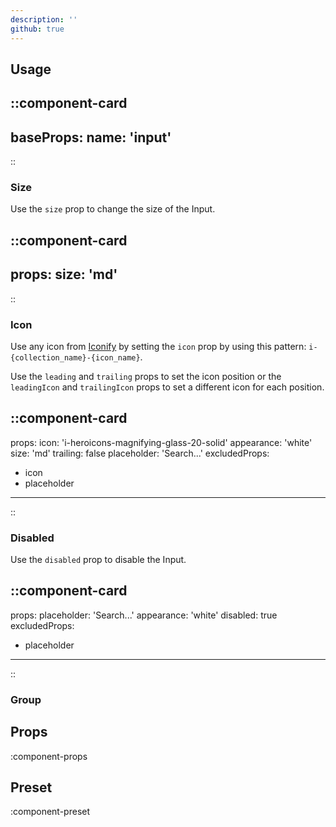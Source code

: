 ```yaml
---
description: ''
github: true
---
```


## Usage

::component-card
---
baseProps:
  name: 'input'
---
::

### Size

Use the `size` prop to change the size of the Input.

::component-card
---
props:
  size: 'md'
---
::

### Icon

Use any icon from [Iconify](https://icones.js.org) by setting the `icon` prop by using this pattern: `i-{collection_name}-{icon_name}`.

Use the `leading` and `trailing` props to set the icon position or the `leadingIcon` and `trailingIcon` props to set a different icon for each position.

::component-card
---
props:
  icon: 'i-heroicons-magnifying-glass-20-solid'
  appearance: 'white'
  size: 'md'
  trailing: false
  placeholder: 'Search...'
excludedProps:
  - icon
  - placeholder
---
::

### Disabled

Use the `disabled` prop to disable the Input.

::component-card
---
props:
  placeholder: 'Search...'
  appearance: 'white'
  disabled: true
excludedProps:
  - placeholder
---
::

### Group

## Props

:component-props

## Preset

:component-preset
